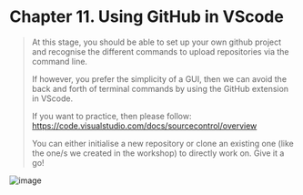# Chapter 11. Using GitHub in VScode

> At this stage, you should be able to set up your own github project and recognise the different commands to upload repositories via the command line.
>
> If however, you prefer the simplicity of a GUI, then we can avoid the back and forth of terminal commands by using the GitHub extension in VScode. 
>
> If you want to practice, then please follow: https://code.visualstudio.com/docs/sourcecontrol/overview 
>
> You can either initialise a new repository or clone an existing one (like the one/s we created in the workshop) to directly work on. Give it a go!
>

![image](https://github.com/user-attachments/assets/d83c44ec-c8c4-4030-9621-3cf139bbdbf0)

